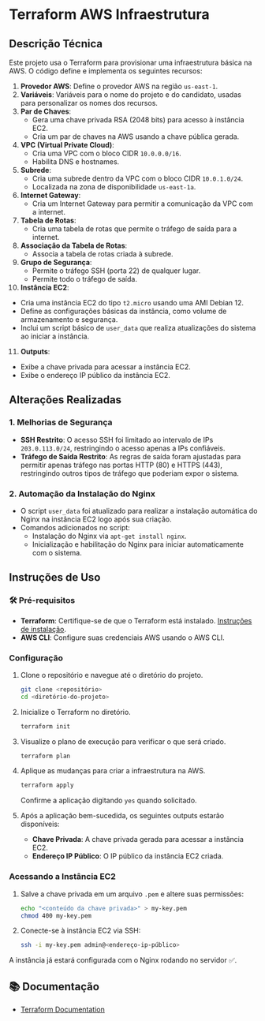 
# Terraform AWS Infraestrutura

## Descrição Técnica

Este projeto usa o Terraform para provisionar uma infraestrutura básica na AWS. O código define e implementa os seguintes recursos:

1. **Provedor AWS**: Define o provedor AWS na região `us-east-1`.
2. **Variáveis**: Variáveis para o nome do projeto e do candidato, usadas para personalizar os nomes dos recursos.
3. **Par de Chaves**:
   - Gera uma chave privada RSA (2048 bits) para acesso à instância EC2.
   - Cria um par de chaves na AWS usando a chave pública gerada.
4. **VPC (Virtual Private Cloud)**:
   - Cria uma VPC com o bloco CIDR `10.0.0.0/16`.
   - Habilita DNS e hostnames.
5. **Subrede**:
   - Cria uma subrede dentro da VPC com o bloco CIDR `10.0.1.0/24`.
   - Localizada na zona de disponibilidade `us-east-1a`.
6. **Internet Gateway**:
   - Cria um Internet Gateway para permitir a comunicação da VPC com a internet.
7. **Tabela de Rotas**:
   - Cria uma tabela de rotas que permite o tráfego de saída para a internet.
8. **Associação da Tabela de Rotas**:
   - Associa a tabela de rotas criada à subrede.
9. **Grupo de Segurança**:
   - Permite o tráfego SSH (porta 22) de qualquer lugar.
   - Permite todo o tráfego de saída.
10. **Instância EC2**:
   - Cria uma instância EC2 do tipo `t2.micro` usando uma AMI Debian 12.
   - Define as configurações básicas da instância, como volume de armazenamento e segurança.
   - Inclui um script básico de `user_data` que realiza atualizações do sistema ao iniciar a instância.
11. **Outputs**:
   - Exibe a chave privada para acessar a instância EC2.
   - Exibe o endereço IP público da instância EC2.

## Alterações Realizadas

### 1. **Melhorias de Segurança**
- **SSH Restrito**: O acesso SSH foi limitado ao intervalo de IPs `203.0.113.0/24`, restringindo o acesso apenas a IPs confiáveis.
- **Tráfego de Saída Restrito**: As regras de saída foram ajustadas para permitir apenas tráfego nas portas HTTP (80) e HTTPS (443), restringindo outros tipos de tráfego que poderiam expor o sistema.

### 2. **Automação da Instalação do Nginx**
- O script `user_data` foi atualizado para realizar a instalação automática do Nginx na instância EC2 logo após sua criação.
- Comandos adicionados no script:
  - Instalação do Nginx via `apt-get install nginx`.
  - Inicialização e habilitação do Nginx para iniciar automaticamente com o sistema.

## Instruções de Uso

### 🛠️ Pré-requisitos
- **Terraform**: Certifique-se de que o Terraform está instalado. [Instruções de instalação](https://learn.hashicorp.com/tutorials/terraform/install-cli).
- **AWS CLI**: Configure suas credenciais AWS usando o AWS CLI.

### Configuração
1. Clone o repositório e navegue até o diretório do projeto.
   ```bash
   git clone <repositório>
   cd <diretório-do-projeto>
   ```
2. Inicialize o Terraform no diretório.
   ```bash
   terraform init
   ```
3. Visualize o plano de execução para verificar o que será criado.
   ```bash
   terraform plan
   ```
4. Aplique as mudanças para criar a infraestrutura na AWS.
   ```bash
   terraform apply
   ```
   Confirme a aplicação digitando `yes` quando solicitado.

5. Após a aplicação bem-sucedida, os seguintes outputs estarão disponíveis:
   - **Chave Privada**: A chave privada gerada para acessar a instância EC2.
   - **Endereço IP Público**: O IP público da instância EC2 criada.

### Acessando a Instância EC2
1. Salve a chave privada em um arquivo `.pem` e altere suas permissões:
   ```bash
   echo "<conteúdo da chave privada>" > my-key.pem
   chmod 400 my-key.pem
   ```
2. Conecte-se à instância EC2 via SSH:
   ```bash
   ssh -i my-key.pem admin@<endereço-ip-público>
   ```

A instância já estará configurada com o Nginx rodando no servidor ✅.

## 📚 Documentação
- [Terraform Documentation](https://developer.hashicorp.com/terraform/docs)
